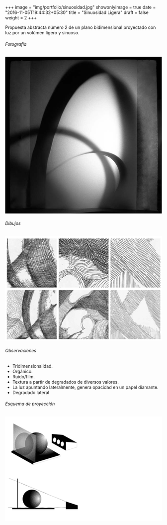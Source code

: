 +++
image = "img/portfolio/sinuosidad.jpg"
showonlyimage = true
date = "2016-11-05T19:44:32+05:30"
title = "Sinuosidad Ligera"
draft = false
weight = 2
+++

Propuesta abstracta número 2 de un plano bidimensional proyectado con luz por un volúmen ligero y sinuoso.
<!--more-->

###### Fotografía
![This is me][5]


###### Dibujos
![This is me][2]

###### Observaciones
* Tridimensionalidad.
* Orgánico.
* Ruido/film.
* Textura a partir de degradados de diversos valores.
* La luz apuntando lateralmente, genera opacidad en un papel diamante.
* Degradado lateral

###### Esquema de proyección

![Esquema luz][3]



[2]: /img/dibuspost1.jpg
[5]: /img/inic1.jpg
[3]: /img/esqlumin2.jpg